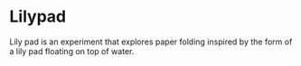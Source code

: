 Lilypad
========

Lily pad is an experiment that explores paper folding inspired by the form of a lily pad floating on top of water.
